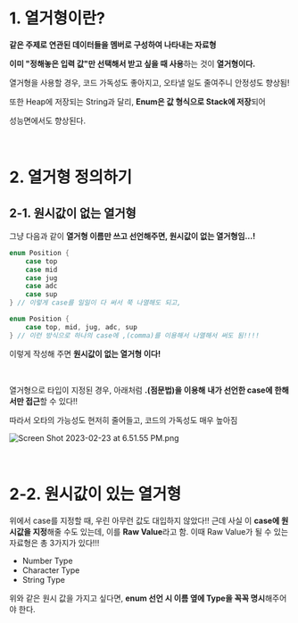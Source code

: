 # 1. 열거형이란?

**같은 주제로 연관된 데이터들을 멤버로 구성하여 나타내는 자료형**

**이미 "정해놓은 입력 값"만 선택해서 받고 싶을 때 사용**하는 것이 **열거형이다.**

열거형을 사용할 경우, 코드 가독성도 좋아지고, 오타낼 일도 줄여주니 안정성도 향상됨!

또한 Heap에 저장되는 String과 달리, **Enum은 값 형식으로 Stack에 저장**되어

성능면에서도 향상된다.

</br>

# 2. 열거형 정의하기

## 2-1. 원시값이 없는 열거형

그냥 다음과 같이 **열거형 이름만 쓰고 선언해주면, 원시값이 없는 열거형임…!**

```swift
enum Position {
    case top
    case mid
    case jug
    case adc
    case sup
} // 이렇게 case를 일일이 다 써서 쭉 나열해도 되고,

enum Position {
    case top, mid, jug, adc, sup
} // 이런 방식으로 하나의 case에 ,(comma)를 이용해서 나열해서 써도 됨!!!!
```

이렇게 작성해 주면 **원시값이 없는 열거형 이다!**

</br>

열거형으로 타입이 지정된 경우, 아래처럼 **.(점문법)을 이용해** **내가 선언한 case에 한해서만 접근**할 수 있다!!

따라서 오타의 가능성도 현저히 줄어들고, 코드의 가독성도 매우 높아짐

![Screen Shot 2023-02-23 at 6.51.55 PM.png](https://s3-us-west-2.amazonaws.com/secure.notion-static.com/58d4f9e1-35e4-4591-b9af-59a210820808/Screen_Shot_2023-02-23_at_6.51.55_PM.png)

</br>

# 2-2. 원시값이 있는 열거형

위에서 case를 지정할 때, 우린 아무런 값도 대입하지 않았다!! 근데 사실 이 **case에 원시값을 지정**해줄 수도 있는데, 이를 **Raw Value**라고 함. 이때 Raw Value가 될 수 있는 자료형은 총 3가지가 있다!!!

- Number Type
- Character Type
- String Type

위와 같은 원시 값을 가지고 싶다면, **enum 선언 시 이름 옆에 Type을 꼭꼭 명시**해주어야 한다.





